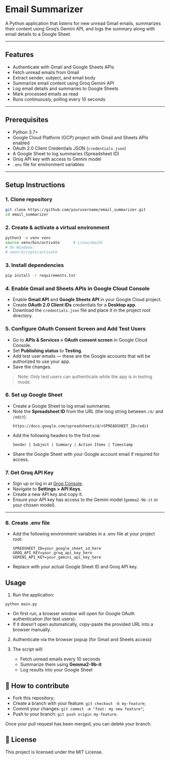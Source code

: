# Email Summarizer

A Python application that listens for new unread Gmail emails, summarizes their content using Groq’s Gemini API, and logs the summary along with email details to a Google Sheet.

---

## Features

- Authenticate with Gmail and Google Sheets APIs  
- Fetch unread emails from Gmail  
- Extract sender, subject, and email body  
- Summarize email content using Groq Gemini API  
- Log email details and summaries to Google Sheets  
- Mark processed emails as read  
- Runs continuously, polling every 10 seconds  

---

## Prerequisites

- Python 3.7+  
- Google Cloud Platform (GCP) project with Gmail and Sheets APIs enabled  
- OAuth 2.0 Client Credentials JSON (`credentials.json`)  
- A Google Sheet to log summaries (Spreadsheet ID)  
- Groq API key with access to Gemini model  
- `.env` file for environment variables  

---

## Setup Instructions

### 1. Clone repository

```bash
git clone https://github.com/yourusername/email_summarizer.git
cd email_summarizer
```

### 2. Create & activate a virtual environment

```bash
python3 -m venv venv
source venv/bin/activate      # Linux/macOS
# On Windows:
# venv\Scripts\activate
```

### 3. Install dependencies

```bash
pip install -r requirements.txt
```

### 4. Enable Gmail and Sheets APIs in Google Cloud Console

- Enable **Gmail API** and **Google Sheets API** in your Google Cloud project.  
- Create **OAuth 2.0 Client IDs** credentials for a **Desktop app**.  
- Download the `credentials.json` file and place it in the project root directory.  


### 5. Configure OAuth Consent Screen and Add Test Users

- Go to **APIs & Services > OAuth consent screen** in Google Cloud Console.  
- Set **Publishing status** to **Testing**.  
- Add test user emails — these are the Google accounts that will be authorized to use your app.  
- Save the changes.  

> Note: Only test users can authenticate while the app is in testing mode.


### 6. Set up Google Sheet

- Create a Google Sheet to log email summaries.  
- Note the **Spreadsheet ID** from the URL (the long string between `/d/` and `/edit`).  
    ```
    https://docs.google.com/spreadsheets/d/<SPREADSHEET_ID>/edit
    ```
- Add the following headers to the first row:
  ```
  Sender | Subject | Summary | Action Items | Timestamp
  ```
- Share the Google Sheet with your Google account email if required for access.  



### 7. Get Groq API Key

- Sign up or log in at [Groq Console](https://console.groq.com).  
- Navigate to **Settings > API Keys**.  
- Create a new API key and copy it.  
- Ensure your API key has access to the Gemini model (`gemma2-9b-it` or your chosen model).  

---

### 8. Create .env file

- Add the following environment variables in a .env file at your project root:
   ```
   SPREDSHEET_ID=your_google_sheet_id_here
   GROQ_API_KEY=your_groq_api_key_here
   GEMINI_API_KEY=your_gemini_api_key_here
   ```
- Replace with your actual Google Sheet ID and Groq API key.

## Usage

1. Run the application:
```
python main.py
```

- On first run, a browser window will open for Google OAuth authentication (for test users).
- If it doesn’t open automatically, copy-paste the provided URL into a browser manually.

2. Authenticate via the browser popup (for Gmail and Sheets access)

3. The script will:
   - Fetch unread emails every 10 seconds
   - Summarize them using **Gemma2-9b-it**
   - Log results into your Google Sheet

## 🤔 How to contribute

- Fork this repository;
- Create a branch with your feature: `git checkout -b my-feature`;
- Commit your changes: `git commit -m "feat: my new feature"`;
- Push to your branch: `git push origin my-feature`.

Once your pull request has been merged, you can delete your branch.

## 📜 License
This project is licensed under the MIT License.